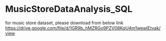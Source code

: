 # MusicStoreDataAnalysis_SQL
for music store dataset, please download from below link
https://drive.google.com/file/d/1GR9b_hMZRGo9PZV08KqU4m1wewlEtvak/view
